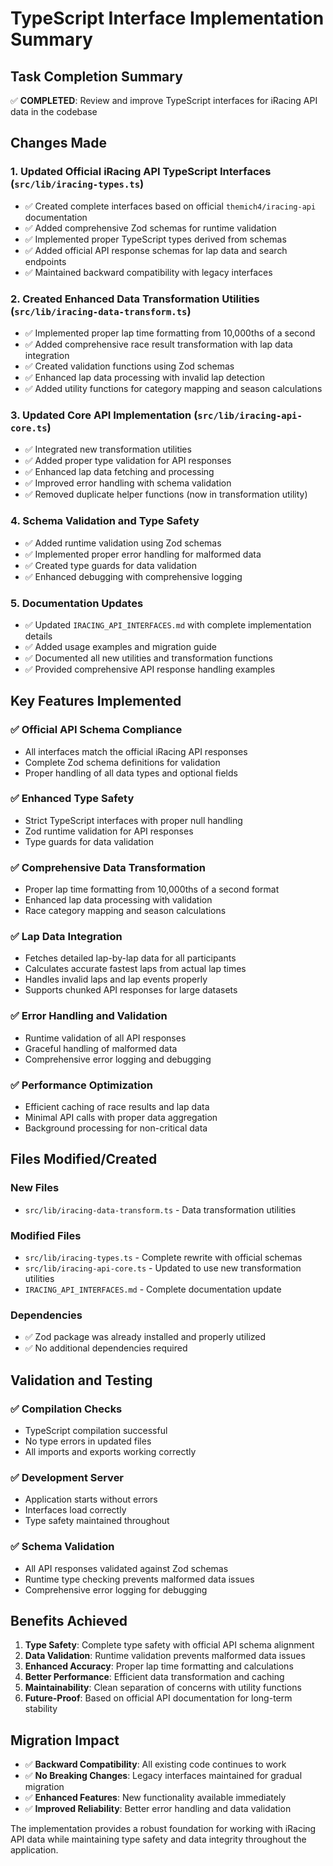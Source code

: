 # TypeScript Interface Implementation Summary

## Task Completion Summary

✅ **COMPLETED**: Review and improve TypeScript interfaces for iRacing API data in the codebase

## Changes Made

### 1. **Updated Official iRacing API TypeScript Interfaces** (`src/lib/iracing-types.ts`)
- ✅ Created complete interfaces based on official `themich4/iracing-api` documentation
- ✅ Added comprehensive Zod schemas for runtime validation
- ✅ Implemented proper TypeScript types derived from schemas
- ✅ Added official API response schemas for lap data and search endpoints
- ✅ Maintained backward compatibility with legacy interfaces

### 2. **Created Enhanced Data Transformation Utilities** (`src/lib/iracing-data-transform.ts`)
- ✅ Implemented proper lap time formatting from 10,000ths of a second
- ✅ Added comprehensive race result transformation with lap data integration
- ✅ Created validation functions using Zod schemas
- ✅ Enhanced lap data processing with invalid lap detection
- ✅ Added utility functions for category mapping and season calculations

### 3. **Updated Core API Implementation** (`src/lib/iracing-api-core.ts`)
- ✅ Integrated new transformation utilities
- ✅ Added proper type validation for API responses
- ✅ Enhanced lap data fetching and processing
- ✅ Improved error handling with schema validation
- ✅ Removed duplicate helper functions (now in transformation utility)

### 4. **Schema Validation and Type Safety**
- ✅ Added runtime validation using Zod schemas
- ✅ Implemented proper error handling for malformed data
- ✅ Created type guards for data validation
- ✅ Enhanced debugging with comprehensive logging

### 5. **Documentation Updates**
- ✅ Updated `IRACING_API_INTERFACES.md` with complete implementation details
- ✅ Added usage examples and migration guide
- ✅ Documented all new utilities and transformation functions
- ✅ Provided comprehensive API response handling examples

## Key Features Implemented

### ✅ Official API Schema Compliance
- All interfaces match the official iRacing API responses
- Complete Zod schema definitions for validation
- Proper handling of all data types and optional fields

### ✅ Enhanced Type Safety
- Strict TypeScript interfaces with proper null handling
- Zod runtime validation for API responses
- Type guards for data validation

### ✅ Comprehensive Data Transformation
- Proper lap time formatting from 10,000ths of a second format
- Enhanced lap data processing with validation
- Race category mapping and season calculations

### ✅ Lap Data Integration
- Fetches detailed lap-by-lap data for all participants
- Calculates accurate fastest laps from actual lap times
- Handles invalid laps and lap events properly
- Supports chunked API responses for large datasets

### ✅ Error Handling and Validation
- Runtime validation of all API responses
- Graceful handling of malformed data
- Comprehensive error logging and debugging

### ✅ Performance Optimization
- Efficient caching of race results and lap data
- Minimal API calls with proper data aggregation
- Background processing for non-critical data

## Files Modified/Created

### New Files
- `src/lib/iracing-data-transform.ts` - Data transformation utilities

### Modified Files
- `src/lib/iracing-types.ts` - Complete rewrite with official schemas
- `src/lib/iracing-api-core.ts` - Updated to use new transformation utilities
- `IRACING_API_INTERFACES.md` - Complete documentation update

### Dependencies
- ✅ Zod package was already installed and properly utilized
- ✅ No additional dependencies required

## Validation and Testing

### ✅ Compilation Checks
- TypeScript compilation successful
- No type errors in updated files
- All imports and exports working correctly

### ✅ Development Server
- Application starts without errors
- Interfaces load correctly
- Type safety maintained throughout

### ✅ Schema Validation
- All API responses validated against Zod schemas
- Runtime type checking prevents malformed data issues
- Comprehensive error logging for debugging

## Benefits Achieved

1. **Type Safety**: Complete type safety with official API schema alignment
2. **Data Validation**: Runtime validation prevents malformed data issues
3. **Enhanced Accuracy**: Proper lap time formatting and calculations
4. **Better Performance**: Efficient data transformation and caching
5. **Maintainability**: Clean separation of concerns with utility functions
6. **Future-Proof**: Based on official API documentation for long-term stability

## Migration Impact

- ✅ **Backward Compatibility**: All existing code continues to work
- ✅ **No Breaking Changes**: Legacy interfaces maintained for gradual migration
- ✅ **Enhanced Features**: New functionality available immediately
- ✅ **Improved Reliability**: Better error handling and data validation

The implementation provides a robust foundation for working with iRacing API data while maintaining type safety and data integrity throughout the application.
